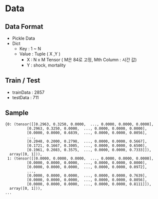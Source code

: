 # Data
## Data Format
* Pickle Data
* Dict
  * Key : 1 ~ N
  * Value : Tuple ( X ,Y )
    * X : N x M Tensor  ( M은 84로 고정, Mth Column : 시간 값)
    * Y : shock, mortality

## Train / Test
* trainData : 2857
* testData  : 711

## Sample
```
{0: (tensor([[0.2963, 0.3250, 0.0000,  ..., 0.0000, 0.0000, 0.0000],
          [0.2963, 0.3250, 0.0000,  ..., 0.0000, 0.0000, 0.0000],
          [0.0000, 0.0000, 0.6839,  ..., 0.0000, 0.0000, 0.0056],
          ...,
          [0.2048, 0.2000, 0.2798,  ..., 0.0000, 0.0000, 0.5667],
          [0.1721, 0.1667, 0.3005,  ..., 0.0000, 0.0000, 0.6500],
          [0.1961, 0.2083, 0.3575,  ..., 0.0000, 0.0000, 0.7333]]),
  array([0, 1])),
 1: (tensor([[0.0000, 0.0000, 0.0000,  ..., 0.0000, 0.0000, 0.0000],
          [0.0000, 0.0000, 0.0000,  ..., 0.0000, 0.0000, 0.0000],
          [0.0000, 0.0000, 0.0000,  ..., 0.0000, 0.0000, 0.0972],
          ...,
          [0.0000, 0.0000, 0.0000,  ..., 0.0000, 0.0000, 0.7639],
          [0.0000, 0.0000, 0.0000,  ..., 0.0000, 0.0000, 0.8056],
          [0.0000, 0.0000, 0.0000,  ..., 0.0000, 0.0000, 0.8111]]),
  array([0, 1])),
...
```
